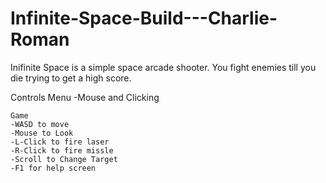 # Infinite-Space-Build---Charlie-Roman

Inifinite Space is a simple space arcade shooter. You fight enemies till you die trying to get a high score.

Controls 
	Menu
	-Mouse and Clicking

	Game
	-WASD to move
	-Mouse to Look
	-L-Click to fire laser
	-R-Click to fire missle
	-Scroll to Change Target
	-F1 for help screen
